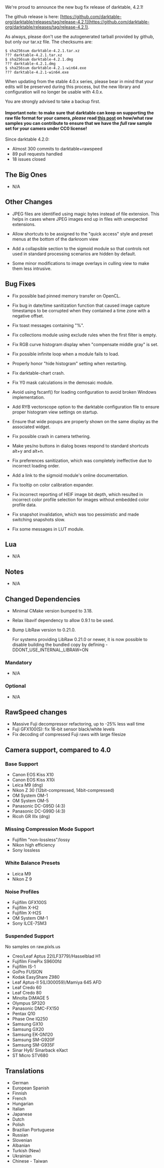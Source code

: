 We're proud to announce the new bug fix release of darktable, 4.2.1!

The github release is here: [https://github.com/darktable-org/darktable/releases/tag/release-4.2.1](https://github.com/darktable-org/darktable/releases/tag/release-4.2.1).

As always, please don't use the autogenerated tarball provided by
github, but only our tar.xz file. The checksums are:

```
$ sha256sum darktable-4.2.1.tar.xz
??? darktable-4.2.1.tar.xz
$ sha256sum darktable-4.2.1.dmg
??? darktable-4.2.1.dmg
$ sha256sum darktable-4.2.1-win64.exe
??? darktable-4.2.1-win64.exe
```

When updating from the stable 4.0.x series, please bear in
mind that your edits will be preserved during this process, but the new
library and configuration will no longer be usable with 4.0.x.

You are strongly advised to take a backup first.

#### Important note: to make sure that darktable can keep on supporting the raw file format for your camera, *please* read [this post](https://discuss.pixls.us/t/raw-samples-wanted/5420?u=lebedevri) on how/what raw samples you can contribute to ensure that we have the *full* raw sample set for your camera under CC0 license!

Since darktable 4.2.0:

- Almost 300 commits to darktable+rawspeed
- 89 pull requests handled
- 18 issues closed

## The Big Ones

- N/A

## Other Changes

- JPEG files are identified using magic bytes instead of file
  extension. This helps in cases where JPEG images end up in
  files with unexpected extensions.

- Allow shortcuts to be assigned to the "quick access" style and preset
  menus at the bottom of the darkroom view

- Add a collapsible section to the sigmoid module so that
  controls not used in standard processing scenarios are hidden
  by default.

- Some minor modifications to image overlays in culling view to make
  them less intrusive.

## Bug Fixes

- Fix possible bad pinned memory transfer on OpenCL.

- Fix bug in date/time sanitization function that caused image capture
  timestamps to be corrupted when they contained a time zone with a
  negative offset.

- Fix toast messages containing "%".

- Fix collections module using exclude rules when the first filter is empty.

- Fix RGB curve histogram display when "compensate middle gray" is set.

- Fix possible infinite loop when a module fails to load.

- Properly honor "hide histogram" setting when restarting.

- Fix darktable-chart crash.

- Fix Y0 mask calculations in the demosaic module.

- Avoid using fscanf() for loading configuration to avoid broken Windows
  implementation.

- Add RYB vectorscope option to the darktable configuration file to
  ensure proper histogram view settings on startup.

- Ensure that wide popups are properly shown on the same display as
  the associated widget.

- Fix possible crash in camera tethering.

- Make yes/no buttons in dialog boxes respond to standard shortcuts alt+y
  and alt+n.

- Fix preferences sanitization, which was completely ineffective due to
  incorrect loading order.

- Add a link to the sigmoid module's online documentation.

- Fix tooltip on color calibration expander.

- Fix incorrect reporting of HEIF image bit depth, which resulted in
  incorrect color profile selection for images without embedded color
  profile data.

- Fix snapshot invalidation, which was too pessimistic and made
  switching snapshots slow.

- Fix some messages in LUT module.

## Lua

- N/A

## Notes

- N/A

## Changed Dependencies

- Minimal CMake version bumped to 3.18.

- Relax libavif dependency to allow 0.9.1 to be used.

- Bump LibRaw version to 0.21.0.

  For systems providing LibRaw 0.21.0 or newer, it is now possible to
  disable building the bundled copy by defining
  -DDONT\_USE\_INTERNAL\_LIBRAW=ON

### Mandatory

- N/A

### Optional

- N/A

## RawSpeed changes

- Massive Fuji decompressor refactoring, up to -25% less wall time
- Fuji GFX100(S): fix 16-bit sensor black/white levels
- Fix decoding of compressed Fuji raws with large filesize

## Camera support, compared to 4.0

### Base Support

- Canon EOS Kiss X10
- Canon EOS Kiss X10i
- Leica M9 (dng)
- Nikon Z 30 (12bit-compressed, 14bit-compressed)
- OM System OM-1
- OM System OM-5
- Panasonic DC-G95D (4:3)
- Panasonic DC-G99D (4:3)
- Ricoh GR IIIx (dng)

### Missing Compression Mode Support

- Fujifilm "non-lossless"/lossy
- Nikon high efficiency
- Sony lossless

### White Balance Presets

- Leica M9
- Nikon Z 9

### Noise Profiles

- Fujifilm GFX100S
- Fujifilm X-H2
- Fujifilm X-H2S
- OM System OM-1
- Sony ILCE-7SM3

### Suspended Support

No samples on raw.pixls.us

- Creo/Leaf Aptus 22(LF3779)/Hasselblad H1
- Fujifilm FinePix S9600fd
- Fujifilm IS-1
- GoPro FUSION
- Kodak EasyShare Z980
- Leaf Aptus-II 5(LI300059)/Mamiya 645 AFD
- Leaf Credo 60
- Leaf Credo 80
- Minolta DiMAGE 5
- Olympus SP320
- Panasonic DMC-FX150
- Pentax Q10
- Phase One IQ250
- Samsung GX10
- Samsung GX20
- Samsung EK-GN120
- Samsung SM-G920F
- Samsung SM-G935F
- Sinar Hy6/ Sinarback eXact
- ST Micro STV680

## Translations

- German
- European Spanish
- Finnish
- French
- Hungarian
- Italian
- Japanese
- Dutch
- Polish
- Brazilian Portuguese
- Russian
- Slovenian
- Albanian
- Turkish (New)
- Ukrainian
- Chinese - Taiwan
